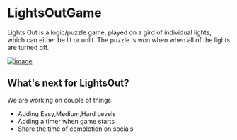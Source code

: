 # LightsOutGame
Lights Out is a logic/puzzle game, played on a gird of individual lights, which can either be lit or unlit. The puzzle is won when when all of the lights are turned off.

[![image](https://user-images.githubusercontent.com/54276938/173589525-bd490f57-7130-4baf-be5b-ac2e81674531.png)](https://lights-out-game-pi.vercel.app/)

## What's next for LightsOut?

We are working on couple of things:

- Adding Easy,Medium,Hard Levels
- Adding a timer when game starts
- Share the time of completion on socials
